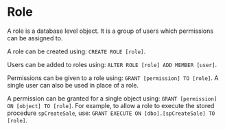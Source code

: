 # Role #

A role is a database level object. It is a group of users which permissions can be assigned to.

A role can be created using: `CREATE ROLE [role]`.

Users can be added to roles using: `ALTER ROLE [role] ADD MEMBER [user]`.

Permissions can be given to a role using: `GRANT [permission] TO [role]`. A single user can also be used in place of a role.

A permission can be granted for a single object using: `GRANT [permission] ON [object] TO [role]`. For example, to allow a role to execute the stored procedure `spCreateSale`, use: `GRANT EXECUTE ON [dbo].[spCreateSale] TO [role]`.